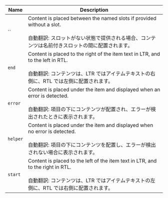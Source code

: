 | Name     | Description                                                                                                                                                                       |
| -------- | --------------------------------------------------------------------------------------------------------------------------------------------------------------------------------- |
| ``       | Content is placed between the named slots if provided without a slot.<br /><br />自動翻訳: スロットがない状態で提供される場合、コンテンツは名前付きスロットの間に配置されます。   |
| `end`    | Content is placed to the right of the item text in LTR, and to the left in RTL.<br /><br />自動翻訳: コンテンツは、LTR ではアイテムテキストの右側に、RTL では左側に配置されます。 |
| `error`  | Content is placed under the item and displayed when an error is detected.<br /><br />自動翻訳: 項目の下にコンテンツが配置され、エラーが検出されたときに表示されます。             |
| `helper` | Content is placed under the item and displayed when no error is detected.<br /><br />自動翻訳: 項目の下にコンテンツを配置し、エラーが検出されない場合に表示されます。             |
| `start`  | Content is placed to the left of the item text in LTR, and to the right in RTL.<br /><br />自動翻訳: コンテンツは、LTR ではアイテムテキストの左側に、RTL では右側に配置されます。 |
